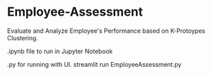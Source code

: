 # Employee-Assessment
Evaluate and Analyze Employee's Performance based on K-Protoypes Clustering.

.ipynb file to run in Jupyter Notebook

.py for running with UI. 
streamlit run EmployeeAssessment.py
